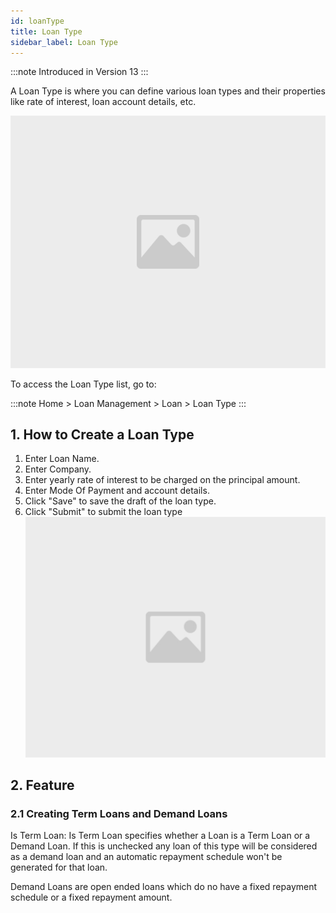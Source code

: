 ```yaml
---
id: loanType
title: Loan Type
sidebar_label: Loan Type
---
```


:::note
Introduced in Version 13
:::

A Loan Type is where you can define various loan types and their properties like rate of interest, loan account details, etc.

![image](images/image.jpg)

To access the Loan Type list, go to:

:::note
Home > Loan Management > Loan > Loan Type
:::

## 1. How to Create a Loan Type

1. Enter Loan Name.
1. Enter Company.
1. Enter yearly rate of interest to be charged on the principal amount.
1. Enter Mode Of Payment and account details.
1. Click "Save" to save the draft of the loan type.
1. Click "Submit" to submit the loan type
   ![image](images/image.jpg)

## 2. Feature

### 2.1 Creating Term Loans and Demand Loans

Is Term Loan: Is Term Loan specifies whether a Loan is a Term Loan or a Demand Loan. If this is unchecked any loan of this type will be considered as a demand loan and an automatic repayment schedule won't be generated for that loan.

Demand Loans are open ended loans which do no have a fixed repayment schedule or a fixed repayment amount.
